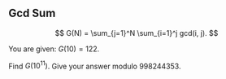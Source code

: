 ## Gcd Sum

$$
G(N) = \sum_{j=1}^N \sum_{i=1}^j gcd(i, j).
$$

You are given: $G(10) = 122$.

Find $G(10^{11})$. Give your answer modulo $998244353$.
